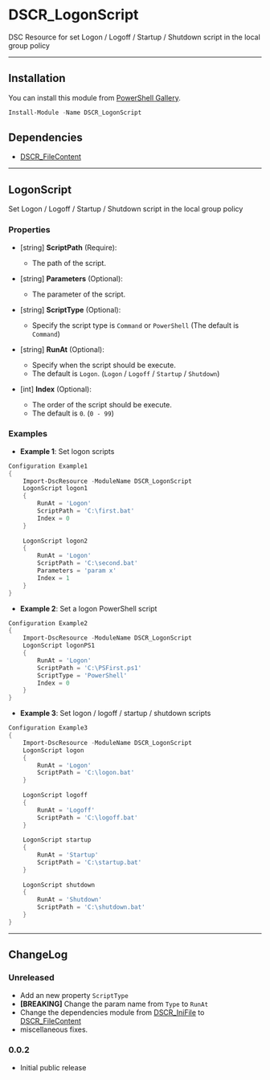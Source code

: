 DSCR_LogonScript
====

DSC Resource for set Logon / Logoff / Startup / Shutdown script in the local group policy

----
## Installation
You can install this module from [PowerShell Gallery](https://www.powershellgallery.com/packages/DSCR_LogonScript/).
```Powershell
Install-Module -Name DSCR_LogonScript
```

## Dependencies
* [DSCR_FileContent](https://github.com/mkht/DSCR_FileContent)

----
## **LogonScript**
Set Logon / Logoff / Startup / Shutdown script in the local group policy

### Properties
+ [string] **ScriptPath** (Require):
    + The path of the script.

+ [string] **Parameters** (Optional):
    + The parameter of the script.

+ [string] **ScriptType** (Optional):
    + Specify the script type is `Command` or `PowerShell` (The default is `Command`)

+ [string] **RunAt** (Optional):
    + Specify when the script should be execute.
    + The default is `Logon`. (`Logon` / `Logoff` / `Startup` / `Shutdown`)

+ [int] **Index** (Optional):
    + The order of the script should be execute.
    + The default is `0`. (`0 - 99`)


### Examples
+ **Example 1**: Set logon scripts
```Powershell
Configuration Example1
{
    Import-DscResource -ModuleName DSCR_LogonScript
    LogonScript logon1
    {
        RunAt = 'Logon'
        ScriptPath = 'C:\first.bat'
        Index = 0
    }
    
    LogonScript logon2
    {
        RunAt = 'Logon'
        ScriptPath = 'C:\second.bat'
        Parameters = 'param x'
        Index = 1
    }
}
```

+ **Example 2**: Set a logon PowerShell script
```Powershell
Configuration Example2
{
    Import-DscResource -ModuleName DSCR_LogonScript
    LogonScript logonPS1
    {
        RunAt = 'Logon'
        ScriptPath = 'C:\PSFirst.ps1'
        ScriptType = 'PowerShell'
        Index = 0
    }
}
```

+ **Example 3**: Set logon / logoff / startup / shutdown scripts
```Powershell
Configuration Example3
{
    Import-DscResource -ModuleName DSCR_LogonScript
    LogonScript logon
    {
        RunAt = 'Logon'
        ScriptPath = 'C:\logon.bat'
    }
    
    LogonScript logoff
    {
        RunAt = 'Logoff'
        ScriptPath = 'C:\logoff.bat'
    }
    
    LogonScript startup
    {
        RunAt = 'Startup'
        ScriptPath = 'C:\startup.bat'
    }
    
    LogonScript shutdown
    {
        RunAt = 'Shutdown'
        ScriptPath = 'C:\shutdown.bat'
    }
}
```

----
## ChangeLog
### Unreleased
 + Add an new property `ScriptType`
 + **[BREAKING]** Change the param name from `Type` to `RunAt`
 + Change the dependencies module from [DSCR_IniFile](https://github.com/mkht/DSCR_IniFile) to [DSCR_FileContent](https://github.com/mkht/DSCR_FileContent)
 + miscellaneous fixes.

### 0.0.2
 + Initial public release
